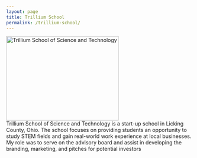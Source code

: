 ```yaml
---
layout: page
title: Trillium School
permalink: /trillium-school/
---
```

<img src="https://cloud.githubusercontent.com/assets/7574500/5672371/e12a83cc-975d-11e4-8436-b086b87ef38b.png" alt="Trillium School of Science and Technology" style="width:304px;height:228px">
<br>Trillium School of Science and Technology is a start-up school in Licking County, Ohio. The school focuses on providing students an opportunity to study STEM fields and gain real-world work experience at local businesses. My role was to serve on the advisory board and assist in developing the branding, marketing, and pitches for potential investors
